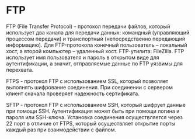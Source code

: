 # FTP

FTP (File Transfer Protocol) - протокол передачи файлов, который использует два канала для передачи данных: командный (управляющий процессом передачи) и транспортный (непосредственно передающий информацию). Для FTP-протокола конечный пользователь – локальный хост, а второй компьютер – удаленный хост. FTP-утилита: FileZilla. FTP использует имя пользователя и пароль в открытом виде для аутентификации, а значит, отправляемые данные по FTP уязвимы для перехвата.

FTPS - протокол FTP с использованием SSL, который позволяет выполнять шифрование соединения. При соединении с сервером клиент сначала проверяет надежность сертификата.

SFTP - протокол FTP с использованием SSH, который шифрует данные при помощи SSH. Аутентификация может быть при помощи логина и пароля или SSH-ключа. Установка соединения осуществляется через 22 порт в отличие от FTPS, который осуществляет открытие порты каждый раз при взаимодействии с файлом.
